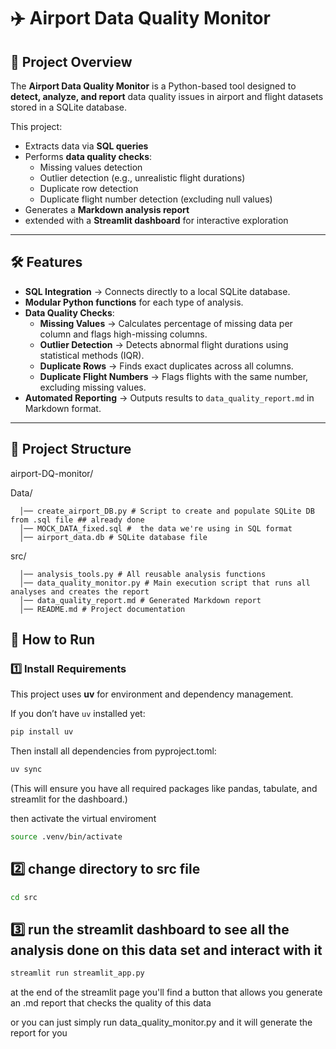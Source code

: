 # ✈️ Airport Data Quality Monitor

## 📌 Project Overview
The **Airport Data Quality Monitor** is a Python-based tool designed to **detect, analyze, and report** data quality issues in airport and flight datasets stored in a SQLite database.

This project:
- Extracts data via **SQL queries**
- Performs **data quality checks**:
  - Missing values detection
  - Outlier detection (e.g., unrealistic flight durations)
  - Duplicate row detection
  - Duplicate flight number detection (excluding null values)
- Generates a **Markdown analysis report**
- extended with a **Streamlit dashboard** for interactive exploration

---

## 🛠 Features
- **SQL Integration** → Connects directly to a local SQLite database.
- **Modular Python functions** for each type of analysis.
- **Data Quality Checks**:
  - **Missing Values** → Calculates percentage of missing data per column and flags high-missing columns.
  - **Outlier Detection** → Detects abnormal flight durations using statistical methods (IQR).
  - **Duplicate Rows** → Finds exact duplicates across all columns.
  - **Duplicate Flight Numbers** → Flags flights with the same number, excluding missing values.
- **Automated Reporting** → Outputs results to `data_quality_report.md` in Markdown format.

---

## 📂 Project Structure

airport-DQ-monitor/

  Data/
  
      │── create_airport_DB.py # Script to create and populate SQLite DB from .sql file ## already done 
      │── MOCK_DATA_fixed.sql #  the data we're using in SQL format
      │── airport_data.db # SQLite database file 
  src/
  
      │── analysis_tools.py # All reusable analysis functions
      │── data_quality_monitor.py # Main execution script that runs all analyses and creates the report
      │── data_quality_report.md # Generated Markdown report
      │── README.md # Project documentation

## 🚀 How to Run

### 1️⃣ Install Requirements
This project uses **uv** for environment and dependency management.  

If you don’t have `uv` installed yet:
```bash
pip install uv
```
Then install all dependencies from pyproject.toml:
```bash
uv sync
```

(This will ensure you have all required packages like pandas, tabulate, and streamlit for the dashboard.)

then activate the virtual enviroment

```bash
source .venv/bin/activate

```

##  2️⃣ change directory to src file

```bash
cd src
```


## 3️⃣ run the streamlit dashboard to see all the analysis done on this data set and interact with it 

```bash
streamlit run streamlit_app.py
```
at the end of the streamlit page you'll find a button that allows you generate an .md report that checks the quality of this data

or you can just simply run data_quality_monitor.py and it will generate the report for you
























